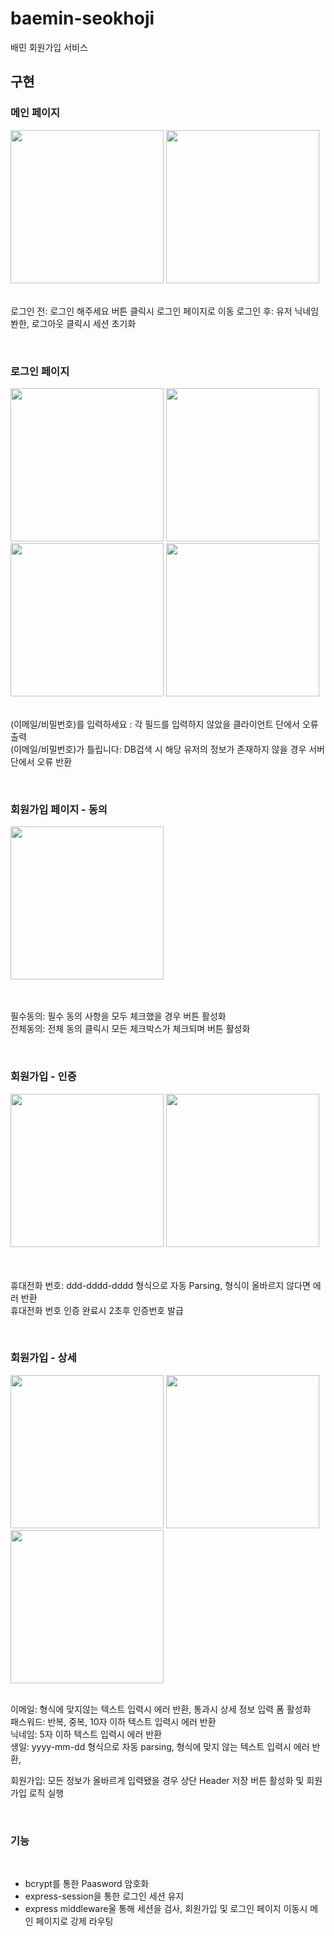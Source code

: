 # baemin-seokhoji
배민 회원가입 서비스


## 구현

### 메인 페이지
<div style="display:flex; flex-direction: column;">
    <div>
        <img width="245" src="https://user-images.githubusercontent.com/60173534/178182885-daeeb828-3cab-4743-82e5-28c6a7fcba85.png">
        <img width="245" src="https://user-images.githubusercontent.com/60173534/178182930-3b0a68d1-4c88-44db-a463-c0c55a1aebbd.png">
    </div>
  <br/>
</div>

로그인 전: 로그인 해주세요 버튼 클릭시 로그인 페이지로 이동
로그인 후: 유저 닉네임 봔한, 로그아웃 클릭시 세션 초기화

<br/>

### 로그인 페이지
<div style="display:flex; flex-direction: column;">
    <div>
        <img width="245" src="https://user-images.githubusercontent.com/60173534/178183172-5aa80c59-a3ca-4d9b-a3a4-cbcca298b221.png">
        <img width="245" src="https://user-images.githubusercontent.com/60173534/178183221-206a22d4-88a3-490c-939d-17d315dcec03.png">
        <img width="245" src="https://user-images.githubusercontent.com/60173534/178183321-09b5bee9-2de9-4aa3-b51a-731f0212d597.png">
        <img width="245" src="https://user-images.githubusercontent.com/60173534/178183273-1f3dc297-2027-4c62-a0b4-c144ba9abaa4.png">
    </div>
  <br/>
</div>


(이메일/비밀번호)를 입력하세요 : 각 필드를 입력하지 않았을 클라이언트 단에서 오류 출력   
(이메일/비밀번호)가 틀립니다: DB겁색 시 해당 유저의 정보가 존재하지 않을 경우 서버 단에서 오류 반환


<br />


### 회원가입 페이지 - 동의

<div style="display:flex; flex-direction: column;">
    <div>
        <img width="245" src="https://user-images.githubusercontent.com/60173534/178183642-8e050dd8-16ff-45c0-bd69-6715230b98d4.png">
    </div>
  <br/>
</div>

<br/>

필수동의: 필수 동의 사항을 모두 체크했을 경우 버튼 활성화   
전체동의: 전체 동의 클릭시 모든 체크박스가 체크되며 버튼 활성화


<br/>


### 회원가입 - 인증

<div style="display:flex; flex-direction: column;">
    <div>
        <img width="245" src="https://user-images.githubusercontent.com/60173534/178183785-ac69dfd0-7878-4cce-832e-d9a445b9f5a5.png">
        <img width="245" src="https://user-images.githubusercontent.com/60173534/178183808-06595c0a-e1e2-4d5a-86de-002d4dac7d19.png">
    </div>
  <br/>
</div>

<br/>

휴대전화 번호: ddd-dddd-dddd 형식으로 자동 Parsing, 형식이 올바르지 않다면 에러 반환   
휴대전화 번호 인증 완료시 2초후 인증번호 발급

<br/>

### 회원가입 - 상세

<div style="display:flex; flex-direction: column;">
    <div>
        <img width="245" src="https://user-images.githubusercontent.com/60173534/178184122-4b2f9c20-05ba-4cf4-b74f-8bd8191864b2.png">
        <img width="245" src="https://user-images.githubusercontent.com/60173534/178184140-561afa85-647a-4b0e-ba82-0fb9c176f56d.png">
        <img width="245" src="https://user-images.githubusercontent.com/60173534/178184151-9510f545-9fad-4322-96cd-9c0f4bc8b73f.png">
    </div>
  <br/>
</div>

이메일: 형식에 맞지않는 텍스트 입력시 에러 반환, 통과시 상세 정보 입력 폼 활성화   
패스워드: 반복, 중복, 10자 이하 텍스트 입력시 에러 반환    
닉네임: 5자 이하 텍스트 입력시 에러 반환    
생일: yyyy-mm-dd 형식으로 자동 parsing, 형식에 맞지 않는 텍스트 입력시 에러 반환, 

회원가입: 모든 정보가 올바르게 입력됐을 경우 상단 Header 저장 버튼 활성화 및 회원가입 로직 실행


<br />

### 기능

<br />

- bcrypt를 통한 Paasword 암호화
- express-session을 통한 로그인 세션 유지
- express middleware울 통해 세션을 검사, 회원가입 및 로그인 페이지 이동시 메인 페이지로 강제 라우팅















